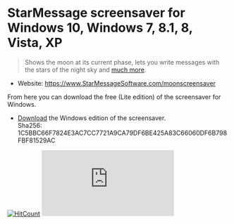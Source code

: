 # StarMessage screensaver for Windows 10, Windows 7, 8.1, 8, Vista, XP

> Shows the moon at its current phase, lets you write messages with the stars of the night sky and [much more](https://github.com/starmessage/StarMessage-screensaver).

- Website: https://www.StarMessageSoftware.com/moonscreensaver

From here you can download the free (Lite edition) of the screensaver for Windows.  
- [Download](https://github.com/starmessage/StarMessage-screensaver/raw/master/Windows%20screensaver%20download/starmessage-setup.exe) the Windows edition of the screensaver.  
Sha256: 1C5BBC66F7824E3AC7CC7721A9CA79DF6BE425A83C66060DF6B798FBF81529AC

[![HitCount](http://hits.dwyl.io/starmessage/badges.svg)](https://www.starmessagesoftware.com/moonscreensaver)
[![Analytics](https://ga-beacon.appspot.com/UA-385839-11/github.com/starmessage/StarMessage-screensaver/tree/master/Windows%20screensaver%20download/readme.md)](https://GitHub.com/starmessage/StarMessage-screensaver/tree/master/Windows%20screensaver%20download)
